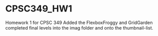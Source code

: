 # CPSC349_HW1
Homework 1 for CPSC 349
Added the FlexboxFroggy and GridGarden completed final levels into the imag folder and onto the thumbnail-list.
